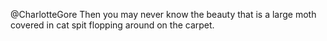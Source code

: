 @CharlotteGore Then you may never know the beauty that is a large moth covered in cat spit flopping around on the carpet.